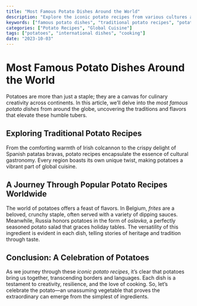 ```yaml
---
title: "Most Famous Potato Dishes Around the World"
description: "Explore the iconic potato recipes from various cultures and what makes them famous."
keywords: ["famous potato dishes", "traditional potato recipes", "potato dishes from around the world"]
categories: ["Potato Recipes", "Global Cuisine"]
tags: ["potatoes", "international dishes", "cooking"]
date: "2023-10-03"
---
```


# Most Famous Potato Dishes Around the World

Potatoes are more than just a staple; they are a canvas for culinary creativity across continents. In this article, we’ll delve into the *most famous potato dishes* from around the globe, uncovering the traditions and flavors that elevate these humble tubers.

## Exploring Traditional Potato Recipes

From the comforting warmth of Irish colcannon to the crispy delight of Spanish patatas bravas, potato recipes encapsulate the essence of cultural gastronomy. Every region boasts its own unique twist, making potatoes a vibrant part of global cuisine.

## A Journey Through Popular Potato Recipes Worldwide

The world of potatoes offers a feast of flavors. In Belgium, *frites* are a beloved, crunchy staple, often served with a variety of dipping sauces. Meanwhile, Russia honors potatoes in the form of *oslavka*, a perfectly seasoned potato salad that graces holiday tables. The versatility of this ingredient is evident in each dish, telling stories of heritage and tradition through taste.

## Conclusion: A Celebration of Potatoes

As we journey through these *iconic potato recipes*, it’s clear that potatoes bring us together, transcending borders and languages. Each dish is a testament to creativity, resilience, and the love of cooking. So, let’s celebrate the potato—an unassuming vegetable that proves the extraordinary can emerge from the simplest of ingredients.